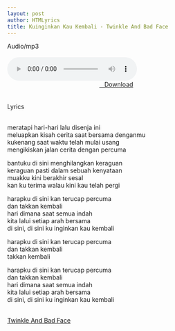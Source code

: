 ```yaml
---
layout: post
author: HTMLyrics
title: Kuinginkan Kau Kembali - Twinkle And Bad Face
---
```


<div class="htl">Audio/mp3</div><br />

<audio class='js-player' style="--plyr-color-main: #212121;" controls>
<source src="https://drive.google.com/uc?authuser=0&id=1Q_gqL_3D52YRBVbUwbiO8IoW7xlxD_9j&export=download" type="audio/mp3">
</audio><br />

<center>
<a href="/download/kuinginkankaukembali-twinkleandbadface" class="hbt"><i class="fa fa-chevron-down" aria-hidden="true"></i>&nbsp; &nbsp;Download</a>
</center><br />
<br />

<div class="htl">Lyrics</div><br />

meratapi hari-hari lalu disenja ini<br />
meluapkan kisah cerita saat bersama denganmu<br />
kukenang saat waktu telah mulai usang<br />
mengikiskan jalan cerita dengan percuma<br />

bantuku di sini menghilangkan keraguan<br />
keraguan pasti dalam sebuah kenyataan<br />
muakku kini berakhir sesal<br />
kan ku terima walau kini kau telah pergi<br />

harapku di sini kan terucap percuma<br />
dan takkan kembali<br />
hari dimana saat semua indah<br />
kita lalui setiap arah bersama<br />
di sini, di sini ku inginkan kau kembali<br />

harapku di sini kan terucap percuma<br />
dan takkan kembali<br />
takkan kembali<br />

harapku di sini kan terucap percuma<br />
dan takkan kembali<br />
hari dimana saat semua indah<br />
kita lalui setiap arah bersama<br />
di sini, di sini ku inginkan kau kembali<br />
<br />

<i class="fa fa-hashtag" aria-hidden="true"></i>
<a href="/artist/twinkleandbadface">Twinkle And Bad Face</a>
